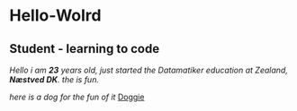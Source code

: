 # Hello-Wolrd
## Student - learning to code


_Hello i am **23** years old, just started the Datamatiker education at Zealand, **Næstved DK**.
the is fun._

*here is a dog for the fun of it* [Doggie](https://scontent-frx5-1.xx.fbcdn.net/v/t1.0-9/67722766_2334484293296055_9207800856261427200_n.jpg?_nc_cat=110&_nc_oc=AQlYUHl_BOL1ng6e_Py5g-Cu4pyyU6aaCLV_0fw-Os2GgEdB22hR42cFKOMbp2n28Kg&_nc_ht=scontent-frx5-1.xx&oh=7be1628805a7f7ab1f970226713a8a44&oe=5DF5A96E)
